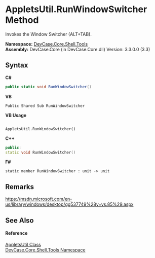 # AppletsUtil.RunWindowSwitcher Method 
 

Invokes the Window Switcher (ALT+TAB).

**Namespace:**&nbsp;<a href="N_DevCase_Core_Shell_Tools">DevCase.Core.Shell.Tools</a><br />**Assembly:**&nbsp;DevCase.Core (in DevCase.Core.dll) Version: 3.3.0.0 (3.3)

## Syntax

**C#**<br />
``` C#
public static void RunWindowSwitcher()
```

**VB**<br />
``` VB
Public Shared Sub RunWindowSwitcher
```

**VB Usage**<br />
``` VB Usage

AppletsUtil.RunWindowSwitcher()
```

**C++**<br />
``` C++
public:
static void RunWindowSwitcher()
```

**F#**<br />
``` F#
static member RunWindowSwitcher : unit -> unit 

```


## Remarks
<a href="https://msdn.microsoft.com/en-us/library/windows/desktop/gg537749%28v=vs.85%29.aspx" target="_blank">https://msdn.microsoft.com/en-us/library/windows/desktop/gg537749%28v=vs.85%29.aspx</a>

## See Also


#### Reference
<a href="T_DevCase_Core_Shell_Tools_AppletsUtil">AppletsUtil Class</a><br /><a href="N_DevCase_Core_Shell_Tools">DevCase.Core.Shell.Tools Namespace</a><br />